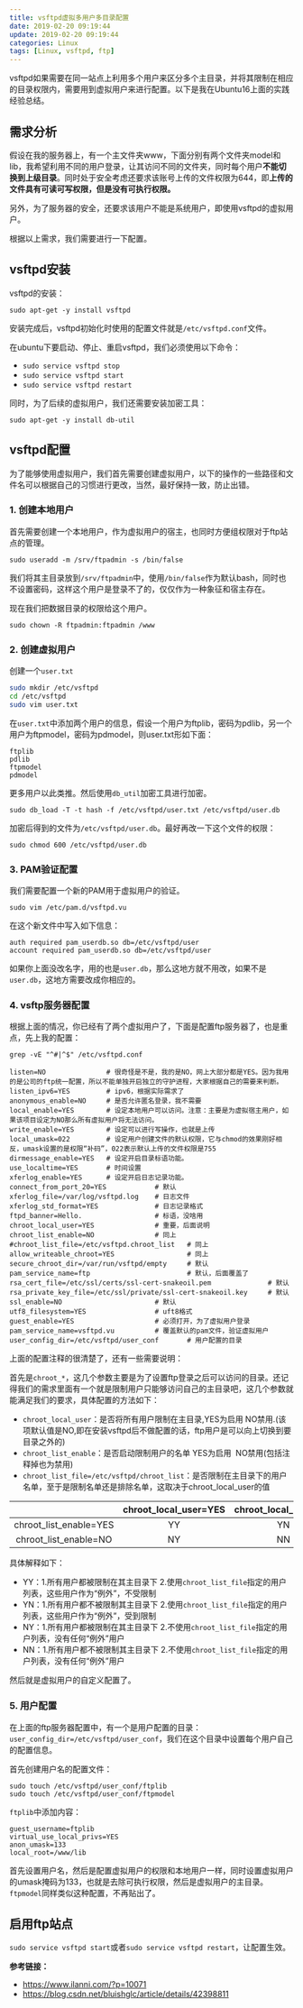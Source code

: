 ```yaml
---
title: vsftpd虚拟多用户多目录配置
date: 2019-02-20 09:19:44
update: 2019-02-20 09:19:44
categories: Linux
tags: [Linux, vsftpd, ftp]
---
```


vsftpd如果需要在同一站点上利用多个用户来区分多个主目录，并将其限制在相应的目录权限内，需要用到虚拟用户来进行配置。以下是我在Ubuntu16上面的实践经验总结。

<!-- more -->

## 需求分析

假设在我的服务器上，有一个主文件夹www，下面分别有两个文件夹model和lib，我希望利用不同的用户登录，让其访问不同的文件夹，同时每个用户**不能切换到上级目录**。同时处于安全考虑还要求该账号上传的文件权限为644，即**上传的文件具有可读可写权限，但是没有可执行权限。**

另外，为了服务器的安全，还要求该用户不能是系统用户，即使用vsftpd的虚拟用户。

根据以上需求，我们需要进行一下配置。

## vsftpd安装

vsftpd的安装：

`sudo apt-get -y install vsftpd`

安装完成后，vsftpd初始化时使用的配置文件就是`/etc/vsftpd.conf`文件。

在ubuntu下要启动、停止、重启vsftpd，我们必须使用以下命令：

* `sudo service vsftpd stop`
* `sudo service vsftpd start`
* `sudo service vsftpd restart`

同时，为了后续的虚拟用户，我们还需要安装加密工具：

`sudo apt-get -y install db-util`

## vsftpd配置

为了能够使用虚拟用户，我们首先需要创建虚拟用户，以下的操作的一些路径和文件名可以根据自己的习惯进行更改，当然，最好保持一致，防止出错。

### 1. 创建本地用户

首先需要创建一个本地用户，作为虚拟用户的宿主，也同时方便组权限对于ftp站点的管理。

`sudo useradd -m /srv/ftpadmin -s /bin/false`

我们将其主目录放到`/srv/ftpadmin`中，使用`/bin/false`作为默认bash，同时也不设置密码，这样这个用户是登录不了的，仅仅作为一种象征和宿主存在。

现在我们把数据目录的权限给这个用户。

`sudo chown -R ftpadmin:ftpadmin /www`

### 2. 创建虚拟用户

创建一个`user.txt`

```sh
sudo mkdir /etc/vsftpd
cd /etc/vsftpd
sudo vim user.txt
```

在`user.txt`中添加两个用户的信息，假设一个用户为ftplib，密码为pdlib，另一个用户为ftpmodel，密码为pdmodel，则user.txt形如下面：

```
ftplib
pdlib
ftpmodel
pdmodel
```

更多用户以此类推。然后使用`db_util`加密工具进行加密。

`sudo db_load -T -t hash -f /etc/vsftpd/user.txt /etc/vsftpd/user.db`

加密后得到的文件为`/etc/vsftpd/user.db`。最好再改一下这个文件的权限：

`sudo chmod 600 /etc/vsftpd/user.db`

### 3. PAM验证配置

我们需要配置一个新的PAM用于虚拟用户的验证。

`sudo vim /etc/pam.d/vsftpd.vu`

在这个新文件中写入如下信息：

```
auth required pam_userdb.so db=/etc/vsftpd/user
account required pam_userdb.so db=/etc/vsftpd/user
```

如果你上面没改名字，用的也是`user.db`，那么这地方就不用改，如果不是`user.db`，这地方需要改成你相应的。

### 4. vsftp服务器配置

根据上面的情况，你已经有了两个虚拟用户了，下面是配置ftp服务器了，也是重点，先上我的配置：

`grep -vE "^#|^$" /etc/vsftpd.conf`

```
listen=NO               # 很奇怪是不是，我的是NO，网上大部分都是YES。因为我用的是公司的ftp统一配置，所以不能单独开启独立的守护进程，大家根据自己的需要来判断。
listen_ipv6=YES         # ipv6，根据实际需求了
anonymous_enable=NO     # 是否允许匿名登录，我不需要
local_enable=YES        # 设定本地用户可以访问。注意：主要是为虚拟宿主用户，如果该项目设定为NO那么所有虚拟用户将无法访问。
write_enable=YES        # 设定可以进行写操作，也就是上传
local_umask=022         # 设定用户创建文件的默认权限，它与chmod的效果刚好相反，umask设置的是权限“补码”，022表示默认上传的文件权限是755
dirmessage_enable=YES   # 设定开启目录标语功能。
use_localtime=YES       # 时间设置
xferlog_enable=YES      # 设定开启日志记录功能。
connect_from_port_20=YES            # 默认
xferlog_file=/var/log/vsftpd.log    # 日志文件
xferlog_std_format=YES              # 日志记录格式
ftpd_banner=Hello.                  # 标语，没啥用
chroot_local_user=YES               # 重要，后面说明
chroot_list_enable=NO               # 同上
#chroot_list_file=/etc/vsftpd.chroot_list   # 同上
allow_writeable_chroot=YES                  # 同上
secure_chroot_dir=/var/run/vsftpd/empty     # 默认
pam_service_name=ftp                        # 默认，后面覆盖了
rsa_cert_file=/etc/ssl/certs/ssl-cert-snakeoil.pem              # 默认
rsa_private_key_file=/etc/ssl/private/ssl-cert-snakeoil.key     # 默认
ssl_enable=NO                       # 默认
utf8_filesystem=YES                 # uft8格式
guest_enable=YES                    # 必须打开，为了虚拟用户登录
pam_service_name=vsftpd.vu          # 覆盖默认的pam文件，验证虚拟用户
user_config_dir=/etc/vsftpd/user_conf       # 用户配置的目录
```

上面的配置注释的很清楚了，还有一些需要说明：

首先是`chroot_*`，这几个参数主要是为了设置ftp登录之后可以访问的目录。还记得我们的需求里面有一个就是限制用户只能够访问自己的主目录吧，这几个参数就能满足我们的要求，具体配置的方法如下：

* `chroot_local_user`：是否将所有用户限制在主目录,YES为启用 NO禁用.(该项默认值是NO,即在安装vsftpd后不做配置的话，ftp用户是可以向上切换到要目录之外的)
* `chroot_list_enable`：是否启动限制用户的名单 YES为启用  NO禁用(包括注释掉也为禁用)
* `chroot_list_file=/etc/vsftpd/chroot_list`：是否限制在主目录下的用户名单，至于是限制名单还是排除名单，这取决于chroot_local_user的值

| | chroot_local_user=YES	| chroot_local_user=NO |
| :--: | :--: | :--: |
| chroot_list_enable=YES | YY | YN |
| chroot_list_enable=NO	| NY | NN |

具体解释如下：

* YY：1.所有用户都被限制在其主目录下 2.使用`chroot_list_file`指定的用户列表，这些用户作为“例外”，不受限制
* YN：1.所有用户都不被限制其主目录下 2.使用`chroot_list_file`指定的用户列表，这些用户作为“例外”，受到限制
* NY：1.所有用户都被限制在其主目录下 2.不使用`chroot_list_file`指定的用户列表，没有任何“例外”用户
* NN：1.所有用户都不被限制其主目录下 2.不使用`chroot_list_file`指定的用户列表，没有任何“例外”用户

然后就是虚拟用户的自定义配置了。

### 5. 用户配置

在上面的ftp服务器配置中，有一个是用户配置的目录：`user_config_dir=/etc/vsftpd/user_conf`，我们在这个目录中设置每个用户自己的配置信息。

首先创建用户名的配置文件：

```
sudo touch /etc/vsftpd/user_conf/ftplib
sudo touch /etc/vsftpd/user_conf/ftpmodel
```

`ftplib`中添加内容：

```
guest_username=ftplib
virtual_use_local_privs=YES
anon_umask=133
local_root=/www/lib
```

首先设置用户名，然后是配置虚拟用户的权限和本地用户一样，同时设置虚拟用户的umask掩码为133，也就是去除可执行权限，然后是虚拟用户的主目录。`ftpmodel`同样类似这种配置，不再贴出了。

## 启用ftp站点

`sudo service vsftpd start`或者`sudo service vsftpd restart`，让配置生效。

**参考链接：**

* https://www.ilanni.com/?p=10071
* https://blog.csdn.net/bluishglc/article/details/42398811








